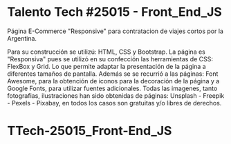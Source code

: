 # Talento Tech #25015 - Front_End_JS

Página E-Commerce "Responsive" para contratacion de viajes cortos por la Argentina.

Para su construcción se utilizú:
        HTML, CSS y Bootstrap.
        La página es "Responsiva" pues se utilizó en su confección las herramientas de CSS: FlexBox y Grid. Lo que permite adaptar la presentación de la página a diferentes tamaños de pantalla.
        Además se se recurrió a las páginas:
        Font Awesome, para la obtención de iconos para la decoración de la página y a Google Fonts, para utilizar fuentes adicionales.
        Todas las imagenes, tanto fotografias, ilustraciones han sido obtenidas de páginas: Unsplash - Freepik - Pexels - Pixabay, en todos los casos son gratuitas  y/o libres de derechos.
# TTech-25015_Front-End_JS

